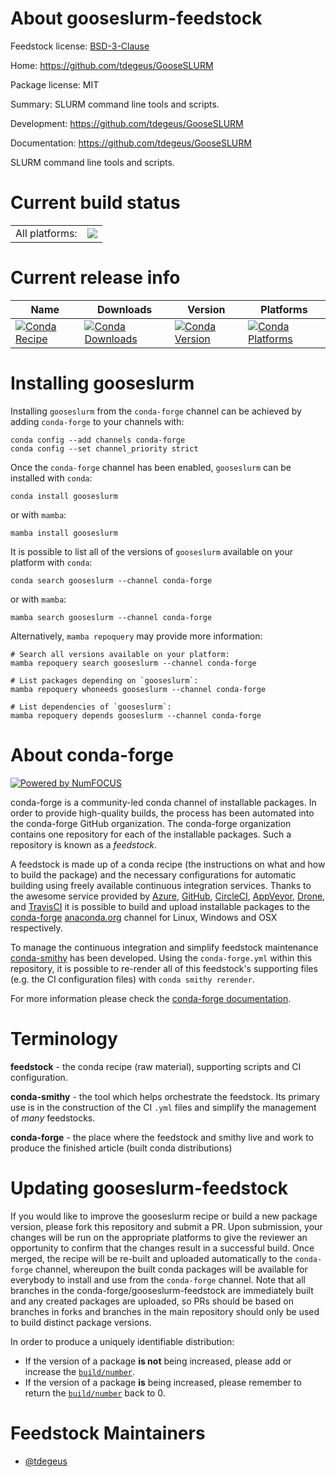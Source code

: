 About gooseslurm-feedstock
==========================

Feedstock license: [BSD-3-Clause](https://github.com/conda-forge/gooseslurm-feedstock/blob/main/LICENSE.txt)

Home: https://github.com/tdegeus/GooseSLURM

Package license: MIT

Summary: SLURM command line tools and scripts.

Development: https://github.com/tdegeus/GooseSLURM

Documentation: https://github.com/tdegeus/GooseSLURM

SLURM command line tools and scripts.

Current build status
====================


<table><tr><td>All platforms:</td>
    <td>
      <a href="https://dev.azure.com/conda-forge/feedstock-builds/_build/latest?definitionId=8595&branchName=main">
        <img src="https://dev.azure.com/conda-forge/feedstock-builds/_apis/build/status/gooseslurm-feedstock?branchName=main">
      </a>
    </td>
  </tr>
</table>

Current release info
====================

| Name | Downloads | Version | Platforms |
| --- | --- | --- | --- |
| [![Conda Recipe](https://img.shields.io/badge/recipe-gooseslurm-green.svg)](https://anaconda.org/conda-forge/gooseslurm) | [![Conda Downloads](https://img.shields.io/conda/dn/conda-forge/gooseslurm.svg)](https://anaconda.org/conda-forge/gooseslurm) | [![Conda Version](https://img.shields.io/conda/vn/conda-forge/gooseslurm.svg)](https://anaconda.org/conda-forge/gooseslurm) | [![Conda Platforms](https://img.shields.io/conda/pn/conda-forge/gooseslurm.svg)](https://anaconda.org/conda-forge/gooseslurm) |

Installing gooseslurm
=====================

Installing `gooseslurm` from the `conda-forge` channel can be achieved by adding `conda-forge` to your channels with:

```
conda config --add channels conda-forge
conda config --set channel_priority strict
```

Once the `conda-forge` channel has been enabled, `gooseslurm` can be installed with `conda`:

```
conda install gooseslurm
```

or with `mamba`:

```
mamba install gooseslurm
```

It is possible to list all of the versions of `gooseslurm` available on your platform with `conda`:

```
conda search gooseslurm --channel conda-forge
```

or with `mamba`:

```
mamba search gooseslurm --channel conda-forge
```

Alternatively, `mamba repoquery` may provide more information:

```
# Search all versions available on your platform:
mamba repoquery search gooseslurm --channel conda-forge

# List packages depending on `gooseslurm`:
mamba repoquery whoneeds gooseslurm --channel conda-forge

# List dependencies of `gooseslurm`:
mamba repoquery depends gooseslurm --channel conda-forge
```


About conda-forge
=================

[![Powered by
NumFOCUS](https://img.shields.io/badge/powered%20by-NumFOCUS-orange.svg?style=flat&colorA=E1523D&colorB=007D8A)](https://numfocus.org)

conda-forge is a community-led conda channel of installable packages.
In order to provide high-quality builds, the process has been automated into the
conda-forge GitHub organization. The conda-forge organization contains one repository
for each of the installable packages. Such a repository is known as a *feedstock*.

A feedstock is made up of a conda recipe (the instructions on what and how to build
the package) and the necessary configurations for automatic building using freely
available continuous integration services. Thanks to the awesome service provided by
[Azure](https://azure.microsoft.com/en-us/services/devops/), [GitHub](https://github.com/),
[CircleCI](https://circleci.com/), [AppVeyor](https://www.appveyor.com/),
[Drone](https://cloud.drone.io/welcome), and [TravisCI](https://travis-ci.com/)
it is possible to build and upload installable packages to the
[conda-forge](https://anaconda.org/conda-forge) [anaconda.org](https://anaconda.org/)
channel for Linux, Windows and OSX respectively.

To manage the continuous integration and simplify feedstock maintenance
[conda-smithy](https://github.com/conda-forge/conda-smithy) has been developed.
Using the ``conda-forge.yml`` within this repository, it is possible to re-render all of
this feedstock's supporting files (e.g. the CI configuration files) with ``conda smithy rerender``.

For more information please check the [conda-forge documentation](https://conda-forge.org/docs/).

Terminology
===========

**feedstock** - the conda recipe (raw material), supporting scripts and CI configuration.

**conda-smithy** - the tool which helps orchestrate the feedstock.
                   Its primary use is in the construction of the CI ``.yml`` files
                   and simplify the management of *many* feedstocks.

**conda-forge** - the place where the feedstock and smithy live and work to
                  produce the finished article (built conda distributions)


Updating gooseslurm-feedstock
=============================

If you would like to improve the gooseslurm recipe or build a new
package version, please fork this repository and submit a PR. Upon submission,
your changes will be run on the appropriate platforms to give the reviewer an
opportunity to confirm that the changes result in a successful build. Once
merged, the recipe will be re-built and uploaded automatically to the
`conda-forge` channel, whereupon the built conda packages will be available for
everybody to install and use from the `conda-forge` channel.
Note that all branches in the conda-forge/gooseslurm-feedstock are
immediately built and any created packages are uploaded, so PRs should be based
on branches in forks and branches in the main repository should only be used to
build distinct package versions.

In order to produce a uniquely identifiable distribution:
 * If the version of a package **is not** being increased, please add or increase
   the [``build/number``](https://docs.conda.io/projects/conda-build/en/latest/resources/define-metadata.html#build-number-and-string).
 * If the version of a package **is** being increased, please remember to return
   the [``build/number``](https://docs.conda.io/projects/conda-build/en/latest/resources/define-metadata.html#build-number-and-string)
   back to 0.

Feedstock Maintainers
=====================

* [@tdegeus](https://github.com/tdegeus/)

